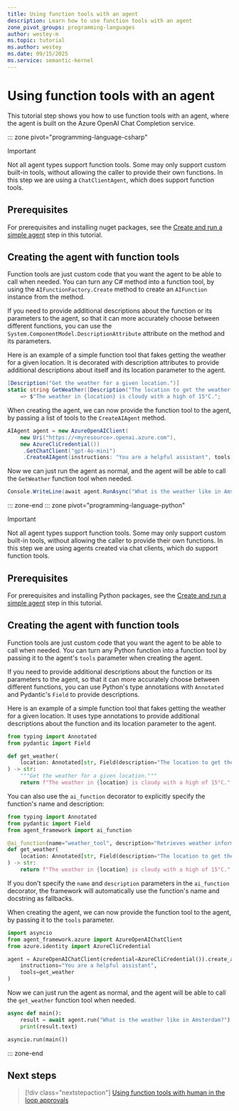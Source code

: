 ```yaml
---
title: Using function tools with an agent
description: Learn how to use function tools with an agent
zone_pivot_groups: programming-languages
author: westey-m
ms.topic: tutorial
ms.author: westey
ms.date: 09/15/2025
ms.service: semantic-kernel
---
```


# Using function tools with an agent

This tutorial step shows you how to use function tools with an agent, where the agent is built on the Azure OpenAI Chat Completion service.

::: zone pivot="programming-language-csharp"

> [!IMPORTANT]
> Not all agent types support function tools. Some may only support custom built-in tools, without allowing the caller to provide their own functions. In this step we are using a `ChatClientAgent`, which does support function tools.

## Prerequisites

For prerequisites and installing nuget packages, see the [Create and run a simple agent](./run-agent.md) step in this tutorial.

## Creating the agent with function tools

Function tools are just custom code that you want the agent to be able to call when needed.
You can turn any C# method into a function tool, by using the `AIFunctionFactory.Create` method to create an `AIFunction` instance from the method.

If you need to provide additional descriptions about the function or its parameters to the agent, so that it can more accurately choose between different functions, you can use the `System.ComponentModel.DescriptionAttribute` attribute on the method and its parameters.

Here is an example of a simple function tool that fakes getting the weather for a given location.
It is decorated with description attributes to provide additional descriptions about itself and its location parameter to the agent.

```csharp
[Description("Get the weather for a given location.")]
static string GetWeather([Description("The location to get the weather for.")] string location)
    => $"The weather in {location} is cloudy with a high of 15°C.";
```

When creating the agent, we can now provide the function tool to the agent, by passing a list of tools to the `CreateAIAgent` method.

```csharp
AIAgent agent = new AzureOpenAIClient(
    new Uri("https://<myresource>.openai.azure.com"),
    new AzureCliCredential())
     .GetChatClient("gpt-4o-mini")
     .CreateAIAgent(instructions: "You are a helpful assistant", tools: [AIFunctionFactory.Create(GetWeather)]);
```

Now we can just run the agent as normal, and the agent will be able to call the `GetWeather` function tool when needed.

```csharp
Console.WriteLine(await agent.RunAsync("What is the weather like in Amsterdam?"));
```

::: zone-end
::: zone pivot="programming-language-python"

> [!IMPORTANT]
> Not all agent types support function tools. Some may only support custom built-in tools, without allowing the caller to provide their own functions. In this step we are using agents created via chat clients, which do support function tools.

## Prerequisites

For prerequisites and installing Python packages, see the [Create and run a simple agent](./run-agent.md) step in this tutorial.

## Creating the agent with function tools

Function tools are just custom code that you want the agent to be able to call when needed.
You can turn any Python function into a function tool by passing it to the agent's `tools` parameter when creating the agent.

If you need to provide additional descriptions about the function or its parameters to the agent, so that it can more accurately choose between different functions, you can use Python's type annotations with `Annotated` and Pydantic's `Field` to provide descriptions.

Here is an example of a simple function tool that fakes getting the weather for a given location.
It uses type annotations to provide additional descriptions about the function and its location parameter to the agent.

```python
from typing import Annotated
from pydantic import Field

def get_weather(
    location: Annotated[str, Field(description="The location to get the weather for.")],
) -> str:
    """Get the weather for a given location."""
    return f"The weather in {location} is cloudy with a high of 15°C."
```

You can also use the `ai_function` decorator to explicitly specify the function's name and description:

```python
from typing import Annotated
from pydantic import Field
from agent_framework import ai_function

@ai_function(name="weather_tool", description="Retrieves weather information for any location")
def get_weather(
    location: Annotated[str, Field(description="The location to get the weather for.")],
) -> str:
    return f"The weather in {location} is cloudy with a high of 15°C."
```

If you don't specify the `name` and `description` parameters in the `ai_function` decorator, the framework will automatically use the function's name and docstring as fallbacks.

When creating the agent, we can now provide the function tool to the agent, by passing it to the `tools` parameter.

```python
import asyncio
from agent_framework.azure import AzureOpenAIChatClient
from azure.identity import AzureCliCredential

agent = AzureOpenAIChatClient(credential=AzureCliCredential()).create_agent(
    instructions="You are a helpful assistant",
    tools=get_weather
)
```

Now we can just run the agent as normal, and the agent will be able to call the `get_weather` function tool when needed.

```python
async def main():
    result = await agent.run("What is the weather like in Amsterdam?")
    print(result.text)

asyncio.run(main())
```

::: zone-end

## Next steps

> [!div class="nextstepaction"]
> [Using function tools with human in the loop approvals](./function-tools-approvals.md)
